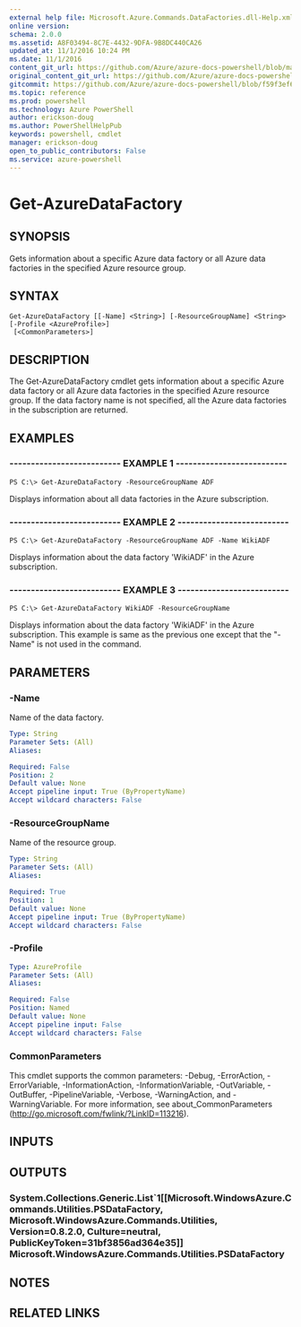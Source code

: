 ```yaml
---
external help file: Microsoft.Azure.Commands.DataFactories.dll-Help.xml
online version: 
schema: 2.0.0
ms.assetid: A8F03494-8C7E-4432-9DFA-9B8DC440CA26
updated_at: 11/1/2016 10:24 PM
ms.date: 11/1/2016
content_git_url: https://github.com/Azure/azure-docs-powershell/blob/master/azureps-cmdlets-docs/ResourceManager/AzureRM.DataFactories/v0.9.8/Get-AzureDataFactory.md
original_content_git_url: https://github.com/Azure/azure-docs-powershell/blob/master/azureps-cmdlets-docs/ResourceManager/AzureRM.DataFactories/v0.9.8/Get-AzureDataFactory.md
gitcommit: https://github.com/Azure/azure-docs-powershell/blob/f59f3ef60bc592383812213e69fd77ba950759ed/azureps-cmdlets-docs/ResourceManager/AzureRM.DataFactories/v0.9.8/Get-AzureDataFactory.md
ms.topic: reference
ms.prod: powershell
ms.technology: Azure PowerShell
author: erickson-doug
ms.author: PowerShellHelpPub
keywords: powershell, cmdlet
manager: erickson-doug
open_to_public_contributors: False
ms.service: azure-powershell
---
```


# Get-AzureDataFactory

## SYNOPSIS
Gets information about a specific Azure data factory or all Azure data factories in the specified Azure resource group.

## SYNTAX

```
Get-AzureDataFactory [[-Name] <String>] [-ResourceGroupName] <String> [-Profile <AzureProfile>]
 [<CommonParameters>]
```

## DESCRIPTION
The Get-AzureDataFactory cmdlet gets information about a specific Azure data factory or all Azure data factories in the specified Azure resource group.
If the data factory name is not specified, all the Azure data factories in the subscription are returned.

## EXAMPLES

### -------------------------- EXAMPLE 1 --------------------------
```
PS C:\> Get-AzureDataFactory -ResourceGroupName ADF
```

Displays information about all data factories in the Azure subscription.

### -------------------------- EXAMPLE 2 --------------------------
```
PS C:\> Get-AzureDataFactory -ResourceGroupName ADF -Name WikiADF
```

Displays information about the data factory 'WikiADF' in the Azure subscription.

### -------------------------- EXAMPLE 3 --------------------------
```
PS C:\> Get-AzureDataFactory WikiADF -ResourceGroupName
```

Displays information about the data factory 'WikiADF' in the Azure subscription.
This example is same as the previous one except that the "-Name" is not used in the command.

## PARAMETERS

### -Name
Name of the data factory.

```yaml
Type: String
Parameter Sets: (All)
Aliases: 

Required: False
Position: 2
Default value: None
Accept pipeline input: True (ByPropertyName)
Accept wildcard characters: False
```

### -ResourceGroupName
Name of the resource group.

```yaml
Type: String
Parameter Sets: (All)
Aliases: 

Required: True
Position: 1
Default value: None
Accept pipeline input: True (ByPropertyName)
Accept wildcard characters: False
```

### -Profile

```yaml
Type: AzureProfile
Parameter Sets: (All)
Aliases: 

Required: False
Position: Named
Default value: None
Accept pipeline input: False
Accept wildcard characters: False
```

### CommonParameters
This cmdlet supports the common parameters: -Debug, -ErrorAction, -ErrorVariable, -InformationAction, -InformationVariable, -OutVariable, -OutBuffer, -PipelineVariable, -Verbose, -WarningAction, and -WarningVariable. For more information, see about_CommonParameters (http://go.microsoft.com/fwlink/?LinkID=113216).

## INPUTS

## OUTPUTS

### System.Collections.Generic.List`1[[Microsoft.WindowsAzure.Commands.Utilities.PSDataFactory, Microsoft.WindowsAzure.Commands.Utilities, Version=0.8.2.0, Culture=neutral, PublicKeyToken=31bf3856ad364e35]] Microsoft.WindowsAzure.Commands.Utilities.PSDataFactory

## NOTES

## RELATED LINKS


